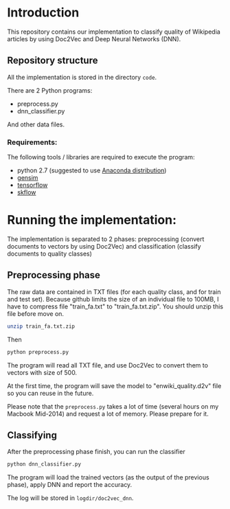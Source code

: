 # Introduction

This repository contains our implementation to classify quality of Wikipedia articles by using Doc2Vec and Deep Neural Networks (DNN).

## Repository structure

All the implementation is stored in the directory ``code``.

There are 2 Python programs:
- preprocess.py
- dnn_classifier.py

And other data files.

### Requirements:

The following tools / libraries are required to execute the program:

- python 2.7 (suggested to use [Anaconda distribution](https://anaconda.org/))
- [gensim](https://radimrehurek.com/gensim/index.html)
- [tensorflow](https://www.tensorflow.org)
- [skflow](https://github.com/tensorflow/skflow)

# Running the implementation:

The implementation is separated to 2 phases: preprocessing (convert documents to vectors by using Doc2Vec) and classification (classify documents to quality classes)

## Preprocessing phase

The raw data are contained in TXT files (for each quality class, and for train and test set). Because github limits the size of an individual file to 100MB, I have to compress file "train_fa.txt" to "train_fa.txt.zip". You should unzip this file before move on.

```bash
unzip train_fa.txt.zip
```

Then

```bash
python preprocess.py
```

The program will read all TXT file, and use Doc2Vec to convert them to vectors with size of 500.

At the first time, the program will save the model to "enwiki_quality.d2v" file so you can reuse in the future.

Please note that the ``preprocess.py`` takes a lot of time (several hours on my Macbook Mid-2014) and request a lot of memory. Please prepare for it.

## Classifying

After the preprocessing phase finish, you can run the classifier

```bash
python dnn_classifier.py
```

The program will load the trained vectors (as the output of the previous phase), apply DNN and report the accuracy.

The log will be stored in ``logdir/doc2vec_dnn``.
